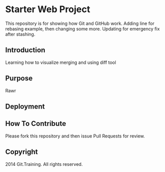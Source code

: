 # Starter Web Project

This repository is for showing how Git and GitHub work. Adding line for rebasing example, then changing some more. Updating for emergency fix after stashing.

## Introduction

Learning how to visualize merging and using diff tool

## Purpose
Rawr

## Deployment

## How To Contribute

Please fork this repository and then issue Pull Requests for review.

## Copyright

2014 Git.Training. All rights reserved.

